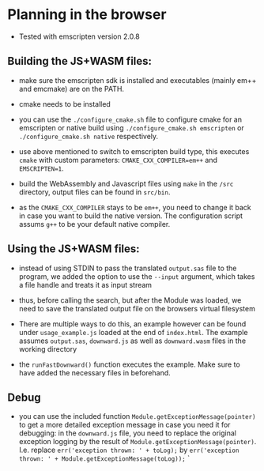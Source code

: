 # Planning in the browser
- Tested with emscripten version 2.0.8

## Building the JS+WASM files:

- make sure the emscripten sdk is installed and executables (mainly em++ and emcmake) are on the PATH. 

- cmake needs to be installed 

- you can use the `./configure_cmake.sh` file to configure cmake for an emscripten or native build using `./configure_cmake.sh emscripten` or `./configure_cmake.sh native` respectively.

- use above mentioned to switch to emscripten build type, this executes `cmake` with custom parameters: `CMAKE_CXX_COMPILER=em++` and `EMSCRIPTEN=1`.

- build the WebAssembly and Javascript files using `make` in the `/src` directory, output files can be found in `src/bin`.

- as the `CMAKE_CXX_COMPILER` stays to be `em++`, you need to change it back in case you want to build the native version. The configuration script assums `g++` to be your default native compiler.

## Using the JS+WASM files:

- instead of using STDIN to pass the translated `output.sas` file to the program, we added the option to use the `--input` argument, which takes a file handle and treats it as input stream

- thus, before calling the search, but after the Module was loaded, we need to save the translated output file on the browsers virtual filesystem

- There are multiple ways to do this, an example however can be found under `usage_example.js` loaded at the end of `index.html`. The example assumes `output.sas`, `downward.js` as well as `downward.wasm` files in the working directory

- the `runFastDownward()` function executes the example. Make sure to have added the necessary files in beforehand.

## Debug

- you can use the included function `Module.getExceptionMessage(pointer)` to get a more detailed exception message in case you need it for debugging:
in the `downward.js` file, you need to replace the original exception logging by the result of `Module.getExceptionMessage(pointer)`. I.e. replace `err('exception thrown: ' + toLog);` by 
`err('exception thrown: ' + Module.getExceptionMessage(toLog));`
`
